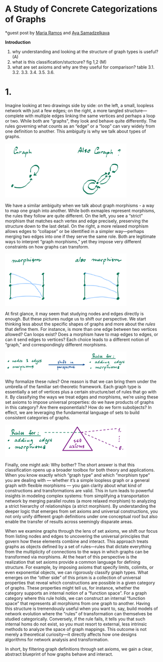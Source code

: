 # A Study of Concrete Categorizations of Graphs
*guest post by [Maria Ramos]() and [Aya Samadzelkava]()

**Introduction**
1. why understanding and looking at the structure of graph types is useful? (A)   
3. what is this classification/stuctcure? fig 1,2 (M)
4. what are set axioms and why are they useful for comparison? table
   3.1.
   3.2.
   3.3.
   3.4.
   3.5.
   3.6.

# 1. 
Imagine looking at two drawings side by side: on the left, a small, loopless network with just a few edges; on the right, a more tangled structure—complete with multiple edges linking the same vertices and perhaps a loop or two. While both are "graphs", they look and behave quite differently. The rules governing what counts as an “edge” or a “loop” can vary widely from one definition to another. This ambiguity is why we talk about types of graphs.

<div style="align: center;">
<img src="images/graphs.jpeg"  width="400"/>
</div>

We have a similar ambiguity when we talk about graph morphisms - a way to map one graph into another. While both exmaples represent morphisms, the rules they follow are quite different.  On the left, you see a “strict” morphism that matches each vertex and edge precisely, preserving the structure down to the last detail. On the right, a more relaxed morphism allows edges to “collapse” or be identified in a simpler way—perhaps merging two edges into one if they serve the same role. Both are legitimate ways to interpret “graph morphisms,” yet they impose very different constraints on how graphs can transform.

<img src="images/morphisms.jpeg"  width="400"/>

At first glance, it may seem that studying nodes and edges directly is enough. But these pictures nudge us to shift our perspective. We start thinking less about the specific shapes of graphs and more about the *rules* that define them. For instance, is more than one edge between two vertices allowed? Can loops exist? Does a morphism have to map edges to edges, or can it send edges to vertices? Each choice leads to a different notion of “graph,” and correspondingly different morphisms.

<img src="images/perspective.jpeg"  width="400"/>

Why formalize these rules? One reason is that we can bring them under the umbrella of the familiar set-theoretic framework. Each graph type is essentially a set of vertices plus a certain structure/set of rules that go with it. By classifying the ways we treat edges and morphisms, we’re using these set axioms to impose universal properties: do we have products of graphs in this category? Are there exponentials? How do we form subobjects? In effect, we are leveraging the fundamental language of sets to build consistent categories of graphs.

<img src="images/axioms.jpeg"  width="400"/>

Finally, one might ask: Why bother? The short answer is that this classification opens up a broader toolbox for both theory and applications. When you know exactly which “graph type” and which "morphism type" you are dealing with — whether it’s a simple loopless graph or a general graph with flexible morphisms — you gain clarity about what kind of constructions and transformations are valid. This in turn leads to powerful insights in modeling complex systems: from simplifying a transportation network by merging parallel routes (a more relaxed morphism) to analyzing a strict hierarchy of relationships (a strict morphism). By understanding the deeper logic that emerges from set axioms and universal constructions, you not only unify different graph definitions under one conceptual roof but also enable the transfer of results across seemingly disparate areas. 

When we examine graphs through the lens of set axioms, we shift our focus from listing nodes and edges to uncovering the universal principles that govern how these elements combine and interact. This approach treats graphs as objects defined by a set of rules—rules that dictate everything from the multiplicity of connections to the ways in which graphs can be transformed via morphisms.
At the heart of this perspective is the realization that set axioms provide a common language for defining structure. For example, by imposing axioms that specify limits, colimits, or even exponential objects, we can rigorously classify graph types. What emerges on the “other side” of this prism is a collection of universal properties that reveal which constructions are possible in a given category of graphs. 
These properties might tell us, for instance, whether the category supports an internal notion of a “function space”. For a graph category where this rule holds, we can construct an internal “function space” that represents all morphisms from one graph to another.  Having this structure is tremendously useful when you want to, say, build models of network evolution where the “rules” of transformation can themselves be studied categorically. Conversely, if the rule fails, it tells you that such internal homs do not exist, so you must resort to external, less intrinsic methods to analyze the space of graph mappings. This outcome is not merely a theoretical curiosity—it directly affects how one designs algorithms for network analysis and transformation.

In short, by filtering graph definitions through set axioms, we gain a clear, abstract blueprint of how graphs behave and interact.

